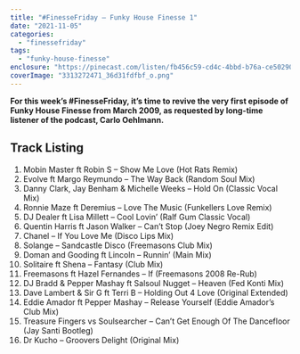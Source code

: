 ```yaml
---
title: "#FinesseFriday – Funky House Finesse 1"
date: "2021-11-05"
categories: 
  - "finessefriday"
tags: 
  - "funky-house-finesse"
enclosure: "https://pinecast.com/listen/fb456c59-cd4c-4bbd-b76a-ce5029062ab0.mp3 87384726 audio/mpeg "
coverImage: "3313272471_36d31fdfbf_o.png"
---
```


**For this week’s #FinesseFriday, it’s time to revive the very first episode of Funky House Finesse from March 2009, as requested by long-time listener of the podcast, Carlo Oehlmann.**

## Track Listing

1. Mobin Master ft Robin S – Show Me Love (Hot Rats Remix)
2. Evolve ft Margo Reymundo – The Way Back (Random Soul Mix)
3. Danny Clark, Jay Benham & Michelle Weeks – Hold On (Classic Vocal Mix)
4. Ronnie Maze ft Deremius – Love The Music (Funkellers Love Remix)
5. DJ Dealer ft Lisa Millett – Cool Lovin’ (Ralf Gum Classic Vocal)
6. Quentin Harris ft Jason Walker – Can’t Stop (Joey Negro Remix Edit)
7. Chanel – If You Love Me (Disco Lips Mix)
8. Solange – Sandcastle Disco (Freemasons Club Mix)
9. Doman and Gooding ft Lincoln – Runnin’ (Main Mix)
10. Solitaire ft Shena – Fantasy (Club Mix)
11. Freemasons ft Hazel Fernandes – If (Freemasons 2008 Re-Rub)
12. DJ Bradd & Pepper Mashay ft Salsoul Nugget – Heaven (Fed Konti Mix)
13. Dave Lambert & Sir G ft Terri B – Holding Out 4 Love (Original Extended)
14. Eddie Amador ft Pepper Mashay – Release Yourself (Eddie Amador’s Club Mix)
15. Treasure Fingers vs Soulsearcher – Can’t Get Enough Of The Dancefloor (Jay Santi Bootleg)
16. Dr Kucho – Groovers Delight (Original Mix)
